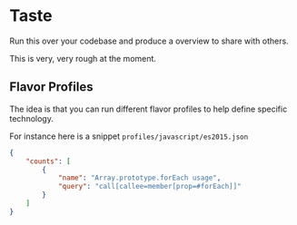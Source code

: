 # Taste
Run this over your codebase and produce a overview to share with others.

This is very, very rough at the moment.

## Flavor Profiles
The idea is that you can run different flavor profiles to help define specific technology.

For instance here is a snippet `profiles/javascript/es2015.json`

```json
{
    "counts": [
        {
            "name": "Array.prototype.forEach usage",
            "query": "call[callee=member[prop=#forEach]]"
        }
    ]
}
```
